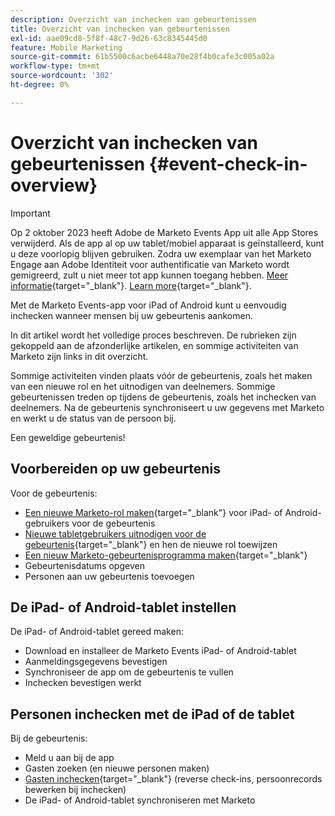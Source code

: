 ```yaml
---
description: Overzicht van inchecken van gebeurtenissen
title: Overzicht van inchecken van gebeurtenissen
exl-id: aae09cd8-5f8f-48c7-9d26-63c8345445d0
feature: Mobile Marketing
source-git-commit: 61b5500c6acbe6448a70e28f4b0cafe3c005a02a
workflow-type: tm+mt
source-wordcount: '302'
ht-degree: 0%

---
```


# Overzicht van inchecken van gebeurtenissen {#event-check-in-overview}

>[!IMPORTANT]
>
>Op 2 oktober 2023 heeft Adobe de Marketo Events App uit alle App Stores verwijderd. Als de app al op uw tablet/mobiel apparaat is geïnstalleerd, kunt u deze voorlopig blijven gebruiken. Zodra uw exemplaar van het Marketo Engage aan Adobe Identiteit voor authentificatie van Marketo wordt gemigreerd, zult u niet meer tot app kunnen toegang hebben. [Meer informatie](https://nation.marketo.com/t5/product-discussions/marketo-events-app-and-marketo-moments-app-end-of-life/m-p/340712/highlight/true#M193869){target="_blank"}. [Learn more](https://nation.marketo.com/t5/product-discussions/marketo-events-app-and-marketo-moments-app-end-of-life/m-p/340712/highlight/true#M193869){target="_blank"}.

Met de Marketo Events-app voor iPad of Android kunt u eenvoudig inchecken wanneer mensen bij uw gebeurtenis aankomen.

In dit artikel wordt het volledige proces beschreven. De rubrieken zijn gekoppeld aan de afzonderlijke artikelen, en sommige activiteiten van Marketo zijn links in dit overzicht.

Sommige activiteiten vinden plaats vóór de gebeurtenis, zoals het maken van een nieuwe rol en het uitnodigen van deelnemers. Sommige gebeurtenissen treden op tijdens de gebeurtenis, zoals het inchecken van deelnemers. Na de gebeurtenis synchroniseert u uw gegevens met Marketo en werkt u de status van de persoon bij.

Een geweldige gebeurtenis!

## Voorbereiden op uw gebeurtenis

Voor de gebeurtenis:

* [Een nieuwe Marketo-rol maken](/help/marketo/product-docs/core-marketo-concepts/mobile-apps/event-check-in/grant-users-access-to-the-check-in-app.md){target="_blank"} voor iPad- of Android-gebruikers voor de gebeurtenis
* [Nieuwe tabletgebruikers uitnodigen voor de gebeurtenis](/help/marketo/product-docs/core-marketo-concepts/mobile-apps/event-check-in/grant-users-access-to-the-check-in-app.md){target="_blank"} en hen de nieuwe rol toewijzen
* [Een nieuw Marketo-gebeurtenisprogramma maken](/help/marketo/product-docs/demand-generation/events/understanding-events/create-a-new-event-program.md){target="_blank"}
* Gebeurtenisdatums opgeven
* Personen aan uw gebeurtenis toevoegen

## De iPad- of Android-tablet instellen

De iPad- of Android-tablet gereed maken:

* Download en installeer de Marketo Events iPad- of Android-tablet
* Aanmeldingsgegevens bevestigen
* Synchroniseer de app om de gebeurtenis te vullen
* Inchecken bevestigen werkt

## Personen inchecken met de iPad of de tablet

Bij de gebeurtenis:

* Meld u aan bij de app
* Gasten zoeken (en nieuwe personen maken)
* [Gasten inchecken](/help/marketo/product-docs/core-marketo-concepts/mobile-apps/event-check-in/check-people-into-your-event-from-your-tablet.md){target="_blank"} (reverse check-ins, persoonrecords bewerken bij inchecken)
* De iPad- of Android-tablet synchroniseren met Marketo
